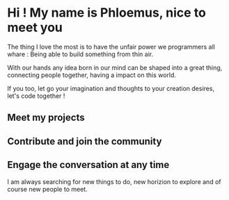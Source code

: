 # Hi ! My name is Phloemus, nice to meet you  

The thing I love the most is to have the unfair power we programmers all whare : 
Being able to build something from thin air.

With our hands any idea born in our mind can be shaped into a great thing, connecting 
people together, having a impact on this world.

If you too, let go your imagination and thoughts to your creation desires, let's code 
together !

## Meet my projects 

## Contribute and join the community

## Engage the conversation at any time

I am always searching for new things to do, new horizion to explore and 
of course new people to meet. 
